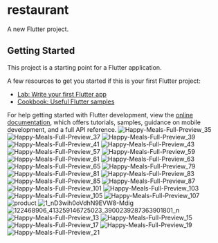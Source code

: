 # restaurant

A new Flutter project.

## Getting Started

This project is a starting point for a Flutter application.

A few resources to get you started if this is your first Flutter project:

- [Lab: Write your first Flutter app](https://docs.flutter.dev/get-started/codelab)
- [Cookbook: Useful Flutter samples](https://docs.flutter.dev/cookbook)

For help getting started with Flutter development, view the
[online documentation](https://docs.flutter.dev/), which offers tutorials,
samples, guidance on mobile development, and a full API reference.
![Happy-Meals-Full-Preview_35](https://user-images.githubusercontent.com/60719843/196791156-97e3be41-8b8f-4ad2-bbc5-674b2a24441d.png)
![Happy-Meals-Full-Preview_37](https://user-images.githubusercontent.com/60719843/196791170-d6734083-c0af-4993-a29e-b853040439f8.png)
![Happy-Meals-Full-Preview_39](https://user-images.githubusercontent.com/60719843/196791177-40571326-9d64-4f54-9099-63eef94f0915.png)
![Happy-Meals-Full-Preview_41](https://user-images.githubusercontent.com/60719843/196791197-7d323cc3-9210-49e3-ac2c-20f78031ffc2.png)
![Happy-Meals-Full-Preview_43](https://user-images.githubusercontent.com/60719843/196791211-ac8719ec-4de3-4157-8443-16f41ba93181.png)
![Happy-Meals-Full-Preview_57](https://user-images.githubusercontent.com/60719843/196791218-08902d12-0e52-4684-a9bb-1e3e31b4864d.png)
![Happy-Meals-Full-Preview_59](https://user-images.githubusercontent.com/60719843/196791231-d9addbc0-1ec4-437a-9b24-8e0b76ad9528.png)
![Happy-Meals-Full-Preview_61](https://user-images.githubusercontent.com/60719843/196791236-41fafaf2-f1d2-4ded-959c-4fa8694a7354.png)
![Happy-Meals-Full-Preview_63](https://user-images.githubusercontent.com/60719843/196791260-3ba6d331-04d8-4729-944e-7c1670272daf.png)
![Happy-Meals-Full-Preview_65](https://user-images.githubusercontent.com/60719843/196791268-67c7dc0c-bca4-4e42-a16c-bba0321449b8.png)
![Happy-Meals-Full-Preview_79](https://user-images.githubusercontent.com/60719843/196791277-15f7932d-e1c3-44c0-8b91-ce7a7ccf5b7f.png)
![Happy-Meals-Full-Preview_81](https://user-images.githubusercontent.com/60719843/196791284-58519f35-0937-4da1-bdb8-08f87b079224.png)
![Happy-Meals-Full-Preview_83](https://user-images.githubusercontent.com/60719843/196791289-1e288f32-d807-4f97-a578-aa04c432baeb.png)
![Happy-Meals-Full-Preview_85](https://user-images.githubusercontent.com/60719843/196791294-50e5ba86-4aec-4b5a-a8e6-52975fbbec96.png)
![Happy-Meals-Full-Preview_87](https://user-images.githubusercontent.com/60719843/196791301-63c10be7-d78f-483c-a26e-2bfaa763fe25.png)
![Happy-Meals-Full-Preview_101](https://user-images.githubusercontent.com/60719843/196791304-44578728-3ccc-4300-9dcc-f71433c8d1ab.png)
![Happy-Meals-Full-Preview_103](https://user-images.githubusercontent.com/60719843/196791329-bb32d86c-f259-4e46-bebe-009aacbd4aba.png)
![Happy-Meals-Full-Preview_105](https://user-images.githubusercontent.com/60719843/196791333-d74bb236-e3ff-47e9-844f-18e59c6f6f8c.png)
![Happy-Meals-Full-Preview_107](https://user-images.githubusercontent.com/60719843/196791334-0e47a0a9-2bae-4a21-96b9-eb7495d646c3.png)
![product](https://user-images.githubusercontent.com/60719843/196791348-0422a3bb-dc6f-4f9b-b001-ba954ccb3cb9.png)
![1_nD3wih0oVdhN9EVW8-Mdig](https://user-images.githubusercontent.com/60719843/196791374-187fc4f5-4966-4e7a-830f-0794ffe498dc.png)
![122468906_413259146725023_3900239287363901801_n](https://user-images.githubusercontent.com/60719843/196791380-a10011b0-8df7-4422-a891-bb308fb49b7a.png)
![Happy-Meals-Full-Preview_13](https://user-images.githubusercontent.com/60719843/196791387-4cdb9c7b-e7ed-46dc-b2ac-dc97773bf5aa.png)
![Happy-Meals-Full-Preview_15](https://user-images.githubusercontent.com/60719843/196791394-437849dc-86f5-46c4-ab54-5f6b057c2d53.png)
![Happy-Meals-Full-Preview_17](https://user-images.githubusercontent.com/60719843/196791400-3654cb82-d9c1-40b3-8b57-c3f162bcbaa8.png)
![Happy-Meals-Full-Preview_19](https://user-images.githubusercontent.com/60719843/196791405-c28d1f67-5395-4eee-a5bd-1ef10d6cf6fd.png)
![Happy-Meals-Full-Preview_21](https://user-images.githubusercontent.com/60719843/196791410-d532c462-bde4-42c4-bf38-fd7a39da1f7e.png)
